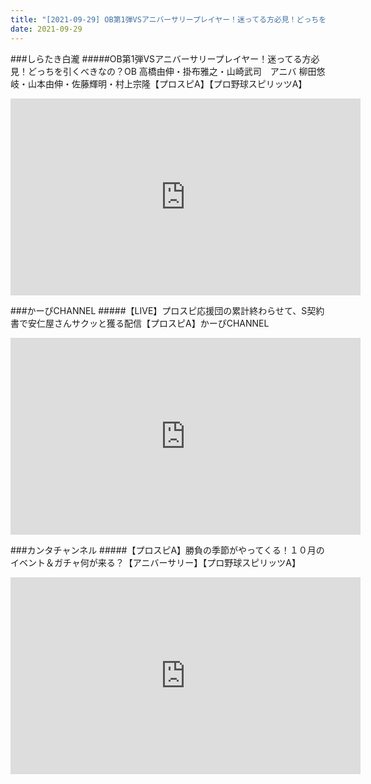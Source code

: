 ```yaml
---
title: "[2021-09-29] OB第1弾VSアニバーサリープレイヤー！迷ってる方必見！どっちを引くべきなの？OB 高橋由伸・掛布雅之・山崎武司　アニバ 柳田悠岐・山本由伸・佐藤輝明・村上宗隆【プロスピA】【プロ野球スピリッツA】 他"
date: 2021-09-29
---
```

###しらたき白瀧
#####OB第1弾VSアニバーサリープレイヤー！迷ってる方必見！どっちを引くべきなの？OB 高橋由伸・掛布雅之・山崎武司　アニバ 柳田悠岐・山本由伸・佐藤輝明・村上宗隆【プロスピA】【プロ野球スピリッツA】
<iframe width="560" height="315" src="https://www.youtube.com/embed/NZt1faNg390" frameborder="0" allow="accelerometer; autoplay; clipboard-write; encrypted-media; gyroscope; picture-in-picture" allowfullscreen></iframe>

###かーぴCHANNEL
#####【LIVE】プロスピ応援団の累計終わらせて、S契約書で安仁屋さんサクッと獲る配信【プロスピA】かーぴCHANNEL
<iframe width="560" height="315" src="https://www.youtube.com/embed/PJ6dbHBMf50" frameborder="0" allow="accelerometer; autoplay; clipboard-write; encrypted-media; gyroscope; picture-in-picture" allowfullscreen></iframe>

###カンタチャンネル
#####【プロスピA】勝負の季節がやってくる！１０月のイベント＆ガチャ何が来る？【アニバーサリー】【プロ野球スピリッツA】
<iframe width="560" height="315" src="https://www.youtube.com/embed/XtFLP6XZayM" frameborder="0" allow="accelerometer; autoplay; clipboard-write; encrypted-media; gyroscope; picture-in-picture" allowfullscreen></iframe>

